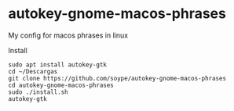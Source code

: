 # autokey-gnome-macos-phrases
My config for macos phrases in linux

Install
```
sudo apt install autokey-gtk
cd ~/Descargas
git clone https://github.com/soype/autokey-gnome-macos-phrases
cd autokey-gnome-macos-phrases
sudo ./install.sh
autokey-gtk
```
